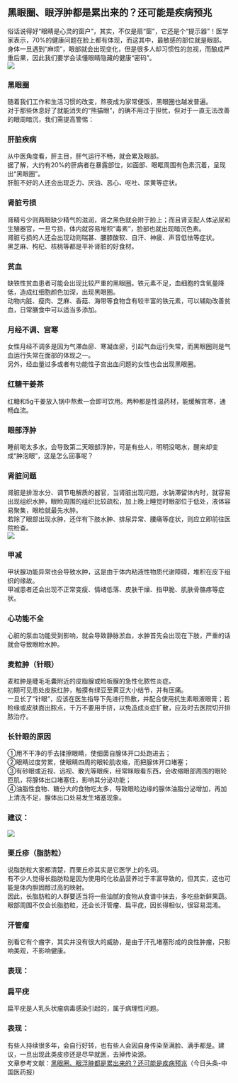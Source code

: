 ## 黑眼圈、眼浮肿都是累出来的？还可能是疾病预兆  
俗话说得好“眼睛是心灵的窗户”，其实，不仅是扇“窗”，它还是个“提示器”！医学家表示，70%的健康问题在脸上都有体现，而这其中，最敏感的部位就是眼部。身体一旦遇到“麻烦”，眼部就会出现变化，但是很多人却习惯性的忽视，而酿成严重后果，因此我们要学会读懂眼睛隐藏的健康“密码”。  
![](http://cdncms.v-keep.cn/wp-content/uploads/2020/06/u23228394972134107159fm26gp0-1.jpg)  
### 黑眼圈  
随着我们工作和生活习惯的改变，熬夜成为家常便饭，黑眼圈也越发普遍。  
对于那些休息好了就能消失的“熊猫眼”，的确不用过于担忧，但对于一直无法改善的眼周暗沉，我们需提高警惕：  
### 肝脏疾病  
从中医角度看，肝主目，肝气运行不畅，就会累及眼部。  
据了解，大约有20%的肝病者在暴露部位，如面部、眼眶周围有色素沉着，呈现出“黑眼圈”。  
肝脏不好的人还会出现乏力、厌油、恶心、呕吐、尿黄等症状。  
### 肾脏亏损  
肾精亏少则两眼缺少精气的滋润，肾之黑色就会附于脸上；而且肾支配人体泌尿和生殖器官，一旦亏损，体内就容易堆积“毒素”，脸部也就出现暗沉色素。  
肾脏亏损的人还会出现动则喘甚、腰膝酸软、自汗、神疲、声音低怯等症状。  
黑芝麻、枸杞、核桃等都是平补肾脏的好食材。  
### 贫血  
缺铁性贫血患者可能会出现比较严重的黑眼圈。铁元素不足，血细胞的含氧量降低，造成红细胞颜色加深，出现黑眼圈。  
动物内脏、瘦肉、芝麻、香菇、海带等食物含有较丰富的铁元素，可以辅助改善贫血，日常膳食中可以适当多添加。  
### 月经不调、宫寒  
女性月经不调多是因为气滞血瘀、寒凝血瘀，引起气血运行失常，而黑眼圈则是气血运行失常在面部的体现之一。  
另外，经血量过多或者有功能性子宫出血问题的女性也会出现黑眼圈。  
### 红糖干姜茶  
红糖和5g干姜放入锅中熬煮一会即可饮用。两种都是性温药材，能缓解宫寒，通畅血流。  
### 眼部浮肿  
睡前喝太多水，会导致第二天眼部浮肿，可是有些人，明明没喝水，醒来却变成“肿泡眼”，这是怎么回事呢？  
### 肾脏问题  
肾脏是排泄水分、调节电解质的器官，当肾脏出现问题，水钠滞留体内时，就容易出现组织水肿，眼睑周围的组织比较疏松，加上晚上睡觉时眼部位于低处，液体容易聚集，眼睑就最先水肿。  
若除了眼部出现水肿，还伴有下肢水肿、排尿异常、腰痛等症状，则应立即前往医院检查。  
![](http://cdncms.v-keep.cn/wp-content/uploads/2020/06/u4001116852467574715fm26gp0.jpg)  
### 甲减  
甲状腺功能异常也会导致水肿，这是由于体内粘液性物质代谢障碍，堆积在皮下组织的缘故。  
甲减患者还会出现不正常变瘦、情绪低落、皮肤干燥、指甲脆、肌肤骨骼疼等症状。  
### 心功能不全  
心脏的泵血功能受到影响，就会导致静脉淤血，水肿首先会出现在下肢，严重的话就会导致眼睑水肿。  
### 麦粒肿（针眼）  
麦粒肿是睫毛毛囊附近的皮脂腺或睑板腺的急性化脓性炎症。  
初期可见患处皮肤红肿，触摸有绿豆至黄豆大小结节，并有压痛。  
一旦长了“针眼”，应该在医生指导下先进行热敷，并配合使用抗生素眼液眼膏；若睑缘或皮肤面出脓点，千万不要用手挤，以免造成炎症扩散，应及时去医院切开排脓治疗。  
### 长针眼的原因  
①用不干净的手去揉擦眼睛，使细菌自腺体开口处跑进去；  
②眼睛过度劳累，使眼睛四周的眼轮肌收缩，而把腺体开口堵塞；  
③有砂眼或近视、远视、散光等眼疾，经常眯眼看东西，会收缩眼部周围的眼轮匝肌，将腺体出口堵塞住，影响其分泌功能；  
④油脂性食物、糖分大的食物吃太多，导致眼睑边缘的腺体油脂分泌增加，再加上清洗不足，腺体出口处易发生堵塞现象。  
### 建议：  
![](http://cdncms.v-keep.cn/wp-content/uploads/2020/06/u2655875955808235503fm26gp0.jpg)  
### 栗丘疹（脂肪粒）  
说脂肪粒大家都清楚，而栗丘疹其实是它医学上的名词。  
有不少人觉得长脂肪粒是因为使用的化妆品营养过于丰富导致的，但其实，这也可能是体内胆固醇过高的映射。  
因此，长脂肪粒的人群要适当将一些油腻的食物从食谱中抹去，多吃些新鲜果蔬。  
眼部周围不仅会长脂肪粒，还会长汗管瘤、扁平疣，因长得相似，很容易混淆。  
### 汗管瘤  
别看它有个瘤字，其实并没有很大的威胁，是由于汗孔堵塞形成的良性肿瘤，只影响美观，不影响健康。  
### 表现：  
### 扁平疣  
扁平疣是人乳头状瘤病毒感染引起的，属于病理性问题。  
### 表现：  
有些人持续很多年，会自行好转，也有些人会因自身传染至满脸、满手都是。建议，一旦出现此类皮疹还是尽早就医，去掉传染源。  
文章参考文献：<a href="https://www.toutiao.com/a6833192574350524942/">黑眼圈、眼浮肿都是累出来的？还可能是疾病预兆</a>（今日头条-中国医药报）  
